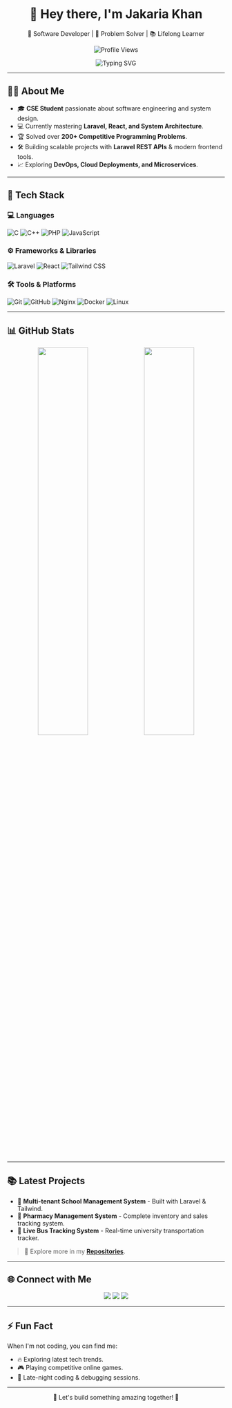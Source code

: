 <!-- Premium GitHub Profile README -->

<h1 align="center">👋 Hey there, I'm Jakaria Khan</h1>
<p align="center">🚀 Software Developer | 🎯 Problem Solver | 📚 Lifelong Learner</p>

<p align="center">
  <img src="https://komarev.com/ghpvc/?username=jakariakha&label=Profile%20Views&color=0e75b6&style=flat" alt="Profile Views" />
</p>

<p align="center">
  <img src="https://readme-typing-svg.demolab.com?font=JetBrains+Mono&pause=1000&color=00A6FF&center=true&vCenter=true&width=500&lines=Passionate+Developer+%26+Tech+Enthusiast;Competitive+Programmer;Backend+%26+Fullstack+Developer;Open+to+Exciting+Opportunities" alt="Typing SVG" />
</p>

---

## 🧑‍💻 About Me

- 🎓 **CSE Student** passionate about software engineering and system design.
- 💻 Currently mastering **Laravel, React, and System Architecture**.
- 🏆 Solved over **200+ Competitive Programming Problems**.
- 🛠️ Building scalable projects with **Laravel REST APIs** & modern frontend tools.
- 📈 Exploring **DevOps, Cloud Deployments, and Microservices**.

---

## 🚀 Tech Stack

### 💻 Languages
![C](https://img.shields.io/badge/C-00599C?style=flat&logo=c&logoColor=white)
![C++](https://img.shields.io/badge/C%2B%2B-00599C?style=flat&logo=c%2B%2B&logoColor=white)
![PHP](https://img.shields.io/badge/PHP-777BB4?style=flat&logo=php&logoColor=white)
![JavaScript](https://img.shields.io/badge/JavaScript-F7DF1E?style=flat&logo=javascript&logoColor=black)

### ⚙️ Frameworks & Libraries
![Laravel](https://img.shields.io/badge/Laravel-FF2D20?style=flat&logo=laravel&logoColor=white)
![React](https://img.shields.io/badge/React-20232A?style=flat&logo=react&logoColor=61DAFB)
![Tailwind CSS](https://img.shields.io/badge/Tailwind_CSS-38B2AC?style=flat&logo=tailwind-css&logoColor=white)

### 🛠️ Tools & Platforms
![Git](https://img.shields.io/badge/Git-F05032?style=flat&logo=git&logoColor=white)
![GitHub](https://img.shields.io/badge/GitHub-181717?style=flat&logo=github&logoColor=white)
![Nginx](https://img.shields.io/badge/Nginx-009639?style=flat&logo=nginx&logoColor=white)
![Docker](https://img.shields.io/badge/Docker-2496ED?style=flat&logo=docker&logoColor=white)
![Linux](https://img.shields.io/badge/Linux-FCC624?style=flat&logo=linux&logoColor=black)

---

## 📊 GitHub Stats

<div align="center">

<img width="48%" src="https://github-readme-stats.vercel.app/api?username=your-username&show_icons=true&theme=tokyonight" />
<img width="48%" src="https://github-readme-streak-stats.herokuapp.com/?user=your-username&theme=tokyonight" />

</div>

---

## 📚 Latest Projects

- 🏫 **Multi-tenant School Management System** - Built with Laravel & Tailwind.
- 🏥 **Pharmacy Management System** - Complete inventory and sales tracking system.
- 🚌 **Live Bus Tracking System** - Real-time university transportation tracker.

> 📂 Explore more in my **[Repositories](https://github.com/your-username?tab=repositories)**.

---

## 🌐 Connect with Me

<p align="center">
<a href="mailto:your@email.com"><img src="https://img.shields.io/badge/Email-D14836?style=for-the-badge&logo=gmail&logoColor=white"/></a>
<a href="https://linkedin.com/in/yourusername"><img src="https://img.shields.io/badge/LinkedIn-0077B5?style=for-the-badge&logo=linkedin&logoColor=white"/></a>
<a href="https://your-portfolio-link.com"><img src="https://img.shields.io/badge/Portfolio-000000?style=for-the-badge&logo=About.me&logoColor=white"/></a>
</p>

---

## ⚡ Fun Fact

When I'm not coding, you can find me:
- 🔥 Exploring latest tech trends.
- 🎮 Playing competitive online games.
- 🌃 Late-night coding & debugging sessions.

---

<p align="center">🚀 Let's build something amazing together! 🚀</p>
